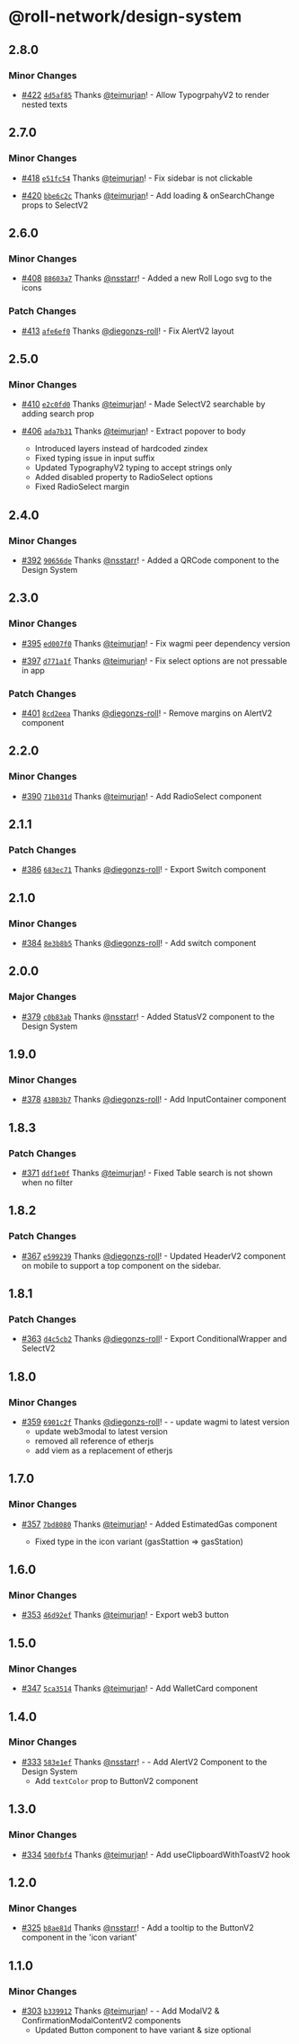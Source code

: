 # @roll-network/design-system

## 2.8.0

### Minor Changes

- [#422](https://github.com/roll-network/tryrolljs/pull/422) [`4d5af85`](https://github.com/roll-network/tryrolljs/commit/4d5af85ba7f7c9213e30a1655fc082a8093fedd1) Thanks [@teimurjan](https://github.com/teimurjan)! - Allow TypogrpahyV2 to render nested texts

## 2.7.0

### Minor Changes

- [#418](https://github.com/roll-network/tryrolljs/pull/418) [`e51fc54`](https://github.com/roll-network/tryrolljs/commit/e51fc54b3466e6042a2bb7def2b432c89908e701) Thanks [@teimurjan](https://github.com/teimurjan)! - Fix sidebar is not clickable

- [#420](https://github.com/roll-network/tryrolljs/pull/420) [`bbe6c2c`](https://github.com/roll-network/tryrolljs/commit/bbe6c2c31053eefe4652a04f01fd7918f726dd26) Thanks [@teimurjan](https://github.com/teimurjan)! - Add loading & onSearchChange props to SelectV2

## 2.6.0

### Minor Changes

- [#408](https://github.com/roll-network/tryrolljs/pull/408) [`88603a7`](https://github.com/roll-network/tryrolljs/commit/88603a77ce040be870887f7f4bf9f7ae1a0a827f) Thanks [@nsstarr](https://github.com/nsstarr)! - Added a new Roll Logo svg to the icons

### Patch Changes

- [#413](https://github.com/roll-network/tryrolljs/pull/413) [`afe6ef0`](https://github.com/roll-network/tryrolljs/commit/afe6ef0b5755e64c700b78976c3b796322248729) Thanks [@diegonzs-roll](https://github.com/diegonzs-roll)! - Fix AlertV2 layout

## 2.5.0

### Minor Changes

- [#410](https://github.com/roll-network/tryrolljs/pull/410) [`e2c0fd0`](https://github.com/roll-network/tryrolljs/commit/e2c0fd030db056e307f0b9a7a0aa7cf03184994c) Thanks [@teimurjan](https://github.com/teimurjan)! - Made SelectV2 searchable by adding search prop

- [#406](https://github.com/roll-network/tryrolljs/pull/406) [`ada7b31`](https://github.com/roll-network/tryrolljs/commit/ada7b31b1fff4e31f3df08901cdbc04e9e3c1b36) Thanks [@teimurjan](https://github.com/teimurjan)! - Extract popover to body

  - Introduced layers instead of hardcoded zindex
  - Fixed typing issue in input suffix
  - Updated TypographyV2 typing to accept strings only
  - Added disabled property to RadioSelect options
  - Fixed RadioSelect margin

## 2.4.0

### Minor Changes

- [#392](https://github.com/roll-network/tryrolljs/pull/392) [`90656de`](https://github.com/roll-network/tryrolljs/commit/90656de8f96ced4d0f6ce77f69017028aa423100) Thanks [@nsstarr](https://github.com/nsstarr)! - Added a QRCode component to the Design System

## 2.3.0

### Minor Changes

- [#395](https://github.com/roll-network/tryrolljs/pull/395) [`ed007f0`](https://github.com/roll-network/tryrolljs/commit/ed007f02b072f667699d68850378d34ac5a9b613) Thanks [@teimurjan](https://github.com/teimurjan)! - Fix wagmi peer dependency version

- [#397](https://github.com/roll-network/tryrolljs/pull/397) [`d771a1f`](https://github.com/roll-network/tryrolljs/commit/d771a1fb71e98036d8e3584865e4149a0cfeba9c) Thanks [@teimurjan](https://github.com/teimurjan)! - Fix select options are not pressable in app

### Patch Changes

- [#401](https://github.com/roll-network/tryrolljs/pull/401) [`8cd2eea`](https://github.com/roll-network/tryrolljs/commit/8cd2eea3cb4ba835352c162f99558d7ea09d3b16) Thanks [@diegonzs-roll](https://github.com/diegonzs-roll)! - Remove margins on AlertV2 component

## 2.2.0

### Minor Changes

- [#390](https://github.com/roll-network/tryrolljs/pull/390) [`71b031d`](https://github.com/roll-network/tryrolljs/commit/71b031d949ccd747cd3efda8872b5663414d609f) Thanks [@teimurjan](https://github.com/teimurjan)! - Add RadioSelect component

## 2.1.1

### Patch Changes

- [#386](https://github.com/roll-network/tryrolljs/pull/386) [`683ec71`](https://github.com/roll-network/tryrolljs/commit/683ec719182acb7cea8bf9ef711ab5a9104e22df) Thanks [@diegonzs-roll](https://github.com/diegonzs-roll)! - Export Switch component

## 2.1.0

### Minor Changes

- [#384](https://github.com/roll-network/tryrolljs/pull/384) [`8e3b8b5`](https://github.com/roll-network/tryrolljs/commit/8e3b8b59eacd549e56dcd0a13f7d5e17ddde3a21) Thanks [@diegonzs-roll](https://github.com/diegonzs-roll)! - Add switch component

## 2.0.0

### Major Changes

- [#379](https://github.com/roll-network/tryrolljs/pull/379) [`c0b83ab`](https://github.com/roll-network/tryrolljs/commit/c0b83abdf3ad2b91671b22df5cf3b117169dd4a1) Thanks [@nsstarr](https://github.com/nsstarr)! - Added StatusV2 component to the Design System

## 1.9.0

### Minor Changes

- [#378](https://github.com/roll-network/tryrolljs/pull/378) [`43803b7`](https://github.com/roll-network/tryrolljs/commit/43803b7556d3cd034a82a7a85560f3c500b2f0ce) Thanks [@diegonzs-roll](https://github.com/diegonzs-roll)! - Add InputContainer component

## 1.8.3

### Patch Changes

- [#371](https://github.com/roll-network/tryrolljs/pull/371) [`ddf1e0f`](https://github.com/roll-network/tryrolljs/commit/ddf1e0f4889188cddbbb2f4435a9ad709d058802) Thanks [@teimurjan](https://github.com/teimurjan)! - Fixed Table search is not shown when no filter

## 1.8.2

### Patch Changes

- [#367](https://github.com/roll-network/tryrolljs/pull/367) [`e599239`](https://github.com/roll-network/tryrolljs/commit/e5992399c73bb0d7a0b0f3a5e1bdaba970aad459) Thanks [@diegonzs-roll](https://github.com/diegonzs-roll)! - Updated HeaderV2 component on mobile to support a top component on the sidebar.

## 1.8.1

### Patch Changes

- [#363](https://github.com/roll-network/tryrolljs/pull/363) [`d4c5cb2`](https://github.com/roll-network/tryrolljs/commit/d4c5cb20e386cf0e1a79629606ab00dfb592d91e) Thanks [@diegonzs-roll](https://github.com/diegonzs-roll)! - Export ConditionalWrapper and SelectV2

## 1.8.0

### Minor Changes

- [#359](https://github.com/roll-network/tryrolljs/pull/359) [`6901c2f`](https://github.com/roll-network/tryrolljs/commit/6901c2faef3e7f448bd2a32440550afaed5d58b4) Thanks [@diegonzs-roll](https://github.com/diegonzs-roll)! - - update wagmi to latest version
  - update web3modal to latest version
  - removed all reference of etherjs
  - add viem as a replacement of etherjs

## 1.7.0

### Minor Changes

- [#357](https://github.com/roll-network/tryrolljs/pull/357) [`7bd8080`](https://github.com/roll-network/tryrolljs/commit/7bd80809fc4b7eed425971ff0073f9906dc43fe1) Thanks [@teimurjan](https://github.com/teimurjan)! - Added EstimatedGas component

  - Fixed type in the icon variant (gasStattion => gasStation)

## 1.6.0

### Minor Changes

- [#353](https://github.com/roll-network/tryrolljs/pull/353) [`46d92ef`](https://github.com/roll-network/tryrolljs/commit/46d92efedd603da2f9c910d41b7c48a7d7fdec7b) Thanks [@teimurjan](https://github.com/teimurjan)! - Export web3 button

## 1.5.0

### Minor Changes

- [#347](https://github.com/roll-network/tryrolljs/pull/347) [`5ca3514`](https://github.com/roll-network/tryrolljs/commit/5ca351490801504860d77599ca2f91a664caf766) Thanks [@teimurjan](https://github.com/teimurjan)! - Add WalletCard component

## 1.4.0

### Minor Changes

- [#333](https://github.com/roll-network/tryrolljs/pull/333) [`583e1ef`](https://github.com/roll-network/tryrolljs/commit/583e1ef0cbb5f13a28d2c247fe8655e070d6c7fc) Thanks [@nsstarr](https://github.com/nsstarr)! - - Add AlertV2 Component to the Design System
  - Add `textColor` prop to ButtonV2 component

## 1.3.0

### Minor Changes

- [#334](https://github.com/roll-network/tryrolljs/pull/334) [`500fbf4`](https://github.com/roll-network/tryrolljs/commit/500fbf4cbca681a6ce5dc7b8f98b21b41278d0d9) Thanks [@teimurjan](https://github.com/teimurjan)! - Add useClipboardWithToastV2 hook

## 1.2.0

### Minor Changes

- [#325](https://github.com/roll-network/tryrolljs/pull/325) [`b8ae81d`](https://github.com/roll-network/tryrolljs/commit/b8ae81dcaeebcc83a827c24ecadcf017db4223bc) Thanks [@nsstarr](https://github.com/nsstarr)! - Add a tooltip to the ButtonV2 component in the 'icon variant'

## 1.1.0

### Minor Changes

- [#303](https://github.com/TuringAdvisoryGroup/tryrolljs/pull/303) [`b339912`](https://github.com/TuringAdvisoryGroup/tryrolljs/commit/b339912cae9113614aa078cc2fe7d0eaa87c7ee2) Thanks [@teimurjan](https://github.com/teimurjan)! - - Add ModalV2 & ConfirmationModalContentV2 components
  - Updated Button component to have variant & size optional
